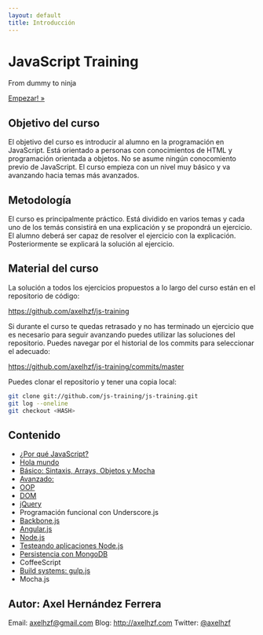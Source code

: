 ```yaml
---
layout: default
title: Introducción
---
```


<div class="hero-unit">
    <h1>JavaScript Training</h1>
    <p>From dummy to ninja</p>
    <a href="why.html" class="btn btn-large btn-primary">Empezar! »</a>
</div>

## Objetivo del curso

El objetivo del curso es introducir al alumno en la programación en JavaScript. Está orientado a personas con conocimientos de HTML y programación orientada a objetos. No se asume ningún conocomiento previo de JavaScript. El curso empieza con un nivel muy básico y va avanzando hacia temas más avanzados.

## Metodología

El curso es principalmente práctico. Está dividido en varios temas y cada uno de los temás consistirá en una explicación y se propondrá un ejercicio. El alumno deberá ser capaz de resolver el ejercicio con la explicación. Posteriormente se explicará la solución al ejercicio.

## Material del curso

La solución a todos los ejercicios propuestos a lo largo del curso están en el repositorio de código:

https://github.com/axelhzf/js-training

Si durante el curso te quedas retrasado y no has terminado un ejercicio que es necesario para seguir avanzando puedes utilizar las soluciones del repositorio. Puedes navegar por el historial de los commits para seleccionar el adecuado:

https://github.com/axelhzf/js-training/commits/master

Puedes clonar el repositorio y tener una copia local:

```bash
git clone git://github.com/js-training/js-training.git
git log --oneline
git checkout <HASH>
```

## Contenido

* [¿Por qué JavaScript?](why.html)
* [Hola mundo](helloWorld.html)
* [Básico: Sintaxis, Arrays, Objetos y Mocha](basic.html)
* [Avanzado: ](advanced.html)
* [OOP](oop.html)
* [DOM](dom.html)
* [jQuery](jquery.html)
* Programación funcional con Underscore.js
* [Backbone.js](backbone.html)
* [Angular.js](angular.html)
* [Node.js](node.html)
* [Testeando aplicaciones Node.js](node-testing.html)
* [Persistencia con MongoDB](mongo.html)
* CoffeeScript
* [Build systems: gulp.js](gulp.html)
* Mocha.js

## Autor: Axel Hernández Ferrera

Email: axelhzf@gmail.com
Blog: http://axelhzf.com
Twitter: [@axelhzf](http://www.twitter.com/axelhzf)
